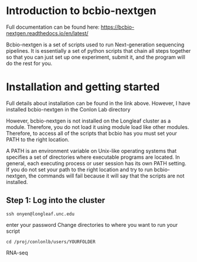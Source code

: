 # Introduction to bcbio-nextgen
Full documentation can be found here:
https://bcbio-nextgen.readthedocs.io/en/latest/

Bcbio-nextgen is a set of scripts used to run Next-generation sequencing pipelines. It is essentially a set of python scripts that chain all steps together so that you can just set up one experiment, submit it, and the program will do the rest for you.

# Installation and getting started
Full details about installation can be found in the link above. However, I have installed bcbio-nextgen in the Conlon Lab directory

However, bcbio-nextgen is not installed on the Longleaf cluster as a module. Therefore, you do not load it using module load like other modules. Therefore, to access all of the scripts that bcbio has you must set your PATH to the right location.

A PATH is an environment variable on Unix-like operating systems that specifies a set of directories where executable programs are located. In general, each executing process or user session has its own PATH setting. If you do not set your path to the right location and try to run bcbio-nextgen, the commands will fail because it will say that the scripts are not installed. 

## Step 1: Log into the cluster
```
ssh onyen@longleaf.unc.edu
```
enter your password
Change directories to where you want to run your script
```
cd /proj/conlonlb/users/YOURFOLDER
```

RNA-seq
